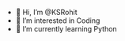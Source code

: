 - 👋 Hi, I’m @KSRohit
- 👀 I’m interested in Coding
- 🌱 I’m currently learning Python


<!---
KSRohit/KSRohit is a ✨ special ✨ repository because its `README.md` (this file) appears on your GitHub profile.
You can click the Preview link to take a look at your changes.
--->
